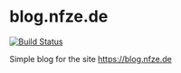 # blog.nfze.de

[![Build Status](https://travis-ci.org/Kaishiyoku/blog.nfze.de.svg?branch=master)](https://travis-ci.org/Kaishiyoku/blog.nfze.de)

Simple blog for the site https://blog.nfze.de
